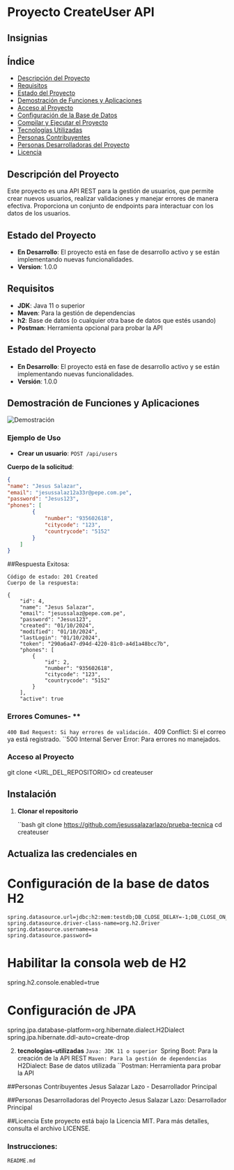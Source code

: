 # Proyecto CreateUser API


## Insignias


## Índice

- [Descripción del Proyecto](#descripción-del-proyecto)
- [Requisitos](#requisitos)
- [Estado del Proyecto](#estado-del-proyecto)
- [Demostración de Funciones y Aplicaciones](#demostración-de-funciones-y-aplicaciones)
- [Acceso al Proyecto](#acceso-al-proyecto)
- [Configuración de la Base de Datos](#configuración-de-la-base-de-datos)
- [Compilar y Ejecutar el Proyecto](#compilar-y-ejecutar-el-proyecto)
- [Tecnologías Utilizadas](#tecnologías-utilizadas)
- [Personas Contribuyentes](#personas-contribuyentes)
- [Personas Desarrolladoras del Proyecto](#personas-desarrolladoras-del-proyecto)
- [Licencia](#licencia)

## Descripción del Proyecto

Este proyecto es una API REST para la gestión de usuarios, que permite crear nuevos usuarios, realizar validaciones y manejar errores de manera efectiva. Proporciona un conjunto de endpoints para interactuar con los datos de los usuarios.


## Estado del Proyecto

- **En Desarrollo**: El proyecto está en fase de desarrollo activo y se están implementando nuevas funcionalidades.
- **Version**: 1.0.0

## Requisitos

- **JDK**: Java 11 o superior
- **Maven**: Para la gestión de dependencias
- **h2**: Base de datos (o cualquier otra base de datos que estés usando)
- **Postman**: Herramienta opcional para probar la API

## Estado del Proyecto

- **En Desarrollo**: El proyecto está en fase de desarrollo activo y se están implementando nuevas funcionalidades.
- **Versión**: 1.0.0

## Demostración de Funciones y Aplicaciones

![Demostración](ruta/a/tu/demo.jpg)  <!-- Reemplaza con la URL de tu imagen de demostración -->

### Ejemplo de Uso

- **Crear un usuario**: `POST /api/users`

**Cuerpo de la solicitud**:

```json
{
"name": "Jesus Salazar",
"email": "jesussalaz12a33r@pepe.com.pe",
"password": "Jesus123",
"phones": [
        {
            "number": "935602618",
            "citycode": "123",
            "countrycode": "5152"
        }
    ]
}
```

##Respuesta Exitosa:

```
Código de estado: 201 Created
Cuerpo de la respuesta:

{
    "id": 4,
    "name": "Jesus Salazar",
    "email": "jesussalaz@pepe.com.pe",
    "password": "Jesus123",
    "created": "01/10/2024",
    "modified": "01/10/2024",
    "lastLogin": "01/10/2024",
    "token": "290a6a47-d94d-4220-81c0-a4d1a48bcc7b",
    "phones": [
        {
            "id": 2,
            "number": "935602618",
            "citycode": "123",
            "countrycode": "5152"
        }
    ],
    "active": true
```
	
 ### Errores Comunes- **
``400 Bad Request: Si hay errores de validación.
``409 Conflict: Si el correo ya está registrado.
``500 Internal Server Error: Para errores no manejados.

### Acceso al Proyecto

git clone <URL_DEL_REPOSITORIO>
cd createuser

## Instalación

1. **Clonar el repositorio**

   ``bash
   git clone <https://github.com/jesussalazarlazo/prueba-tecnica>
   cd createuser
   
  ## Actualiza las credenciales en
  # Configuración de la base de datos H2
	spring.datasource.url=jdbc:h2:mem:testdb;DB_CLOSE_DELAY=-1;DB_CLOSE_ON_EXIT=FALSE
	spring.datasource.driver-class-name=org.h2.Driver
	spring.datasource.username=sa
	spring.datasource.password=

# Habilitar la consola web de H2
spring.h2.console.enabled=true

# Configuración de JPA
spring.jpa.database-platform=org.hibernate.dialect.H2Dialect
spring.jpa.hibernate.ddl-auto=create-drop

2. **tecnologías-utilizadas**
``Java: JDK 11 o superior
``Spring Boot: Para la creación de la API REST
``Maven: Para la gestión de dependencias
``H2Dialect: Base de datos utilizada
``Postman: Herramienta para probar la API

##Personas Contribuyentes
Jesus Salazar Lazo - Desarrollador Principal

##Personas Desarrolladoras del Proyecto
Jesus Salazar Lazo: Desarrollador Principal


##Licencia
Este proyecto está bajo la Licencia MIT. Para más detalles, consulta el archivo LICENSE.

### Instrucciones:
`README.md`
